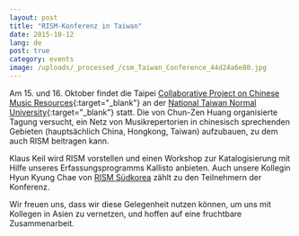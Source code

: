 ```yaml
---
layout: post
title: "RISM-Konferenz in Taiwan"
date: 2015-10-12
lang: de
post: true
category: events
image: /uploads/_processed_/csm_Taiwan_Conference_44d24a6e80.jpg
---
```



Am 15. und 16. Oktober findet die Taipei [Collaborative Project on Chinese Music Resources](http://archive.music.ntnu.edu.tw/master2015/){:target="_blank"} an der [National Taiwan Normal University](http://en.ntnu.edu.tw/){:target="_blank"} statt. Die von Chun-Zen Huang organisierte Tagung versucht, ein Netz von Musikrepertorien in chinesisch sprechenden Gebieten (hauptsächlich China, Hongkong, Taiwan) aufzubauen, zu dem auch RISM beitragen kann.



Klaus Keil wird RISM vorstellen und einen Workshop zur Katalogisierung mit Hilfe unseres Erfassungsprogramms Kallisto anbieten. Auch unsere Kollegin Hyun Kyung Chae von [RISM Südkorea](http://ewha.kor.rism.info/index.php?id=528 "Opens internal link in current window") zählt zu den Teilnehmern der Konferenz.



Wir freuen uns, dass wir diese Gelegenheit nutzen können, um uns mit Kollegen in Asien zu vernetzen, und hoffen auf eine fruchtbare Zusammenarbeit.









<script type="text/javascript">var switchTo5x=true;</script><script type="text/javascript" src="http://w.sharethis.com/button/buttons.js"></script><script type="text/javascript">stLight.options({publisher: "9b601438-1ce1-49d8-bfd7-9cff5df54c17", doNotHash: false, doNotCopy: false, hashAddressBar: false});</script>